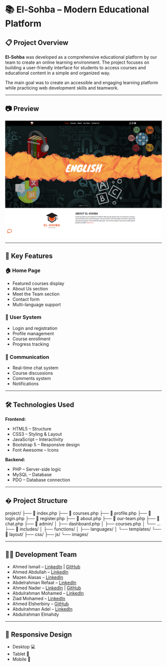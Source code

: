 # 📚 El-Sohba – Modern Educational Platform

## 📋 Project Overview
**El-Sohba** was developed as a comprehensive educational platform by our team to create an online learning environment. The project focuses on building a user-friendly interface for students to access courses and educational content in a simple and organized way.

The main goal was to create an accessible and engaging learning platform while practicing web development skills and teamwork.

---

## 📷 Preview
![Project Screenshot](screenshot.png)

---

## 🎯 Key Features

### 🏠 Home Page
- Featured courses display
- About Us section
- Meet the Team section
- Contact form
- Multi-language support

### 👥 User System
- Login and registration
- Profile management
- Course enrollment
- Progress tracking

### 💬 Communication
- Real-time chat system
- Course discussions
- Comments system
- Notifications

---

## 🛠️ Technologies Used

**Frontend:**
- HTML5 – Structure
- CSS3 – Styling & Layout
- JavaScript – Interactivity
- Bootstrap 5 – Responsive design
- Font Awesome – Icons

**Backend:**
- PHP – Server-side logic
- MySQL – Database
- PDO – Database connection

---

## � Project Structure

project/
├── 📄 index.php
├── 📄 courses.php
├── 📄 profile.php
├── 📄 login.php
├── 📄 register.php
├── 📄 about.php
├── 📄 our-team.php
├── 📄 chat.php
├── 📁 admin/
│   ├── dashboard.php
│   ├── courses.php
│   └── ...
├── 📁 includes/
│   ├── functions/
│   ├── languages/
│   └── templates/
└── 📁 layout/
    ├── css/
    ├── js/
    └── images/

---


## 👨‍💻 Development Team

- Ahmed Ismail – [LinkedIn](https://www.linkedin.com/in/ahmed-ismail-a03185255/) | [GitHub](https://github.com/AhmedMohIsmail)
- Ahmed Abdullah – [LinkedIn](https://www.linkedin.com/in/ahmed-abdullah-877981244)
- Mazen Alasas – [LinkedIn](https://www.linkedin.com/in/mazen-ahmed-772831244/)
- Abdelrahman Refaat – [LinkedIn](https://www.linkedin.com/in/abdelrahman-elgamal-b5b8832a3/)
- Ahmed Nader – [LinkedIn](https://www.linkedin.com/in/ahmed-nader-8a0a2529a) | [GitHub](https://github.com/AhmedNaderHQ)  
- Abdulrahman Mohamed – [LinkedIn](https://www.linkedin.com/in/abdo-saad-7a4b932a2/)
- Ziad Mohamed – [LinkedIn](https://www.linkedin.com/in/ziad-mohamed-759a73240)
- Ahmed Elsherbiny – [GitHub](https://github.com/AhmedElsherbiny2)
- Abdulrahman Adel – [LinkedIn](https://eg.linkedin.com/in/abdulrahman-abdelazez-36808020a)
- Abdulrahman Elmahdy

---

## 📱 Responsive Design
- Desktop 💻
- Tablet 📱
- Mobile 📲
